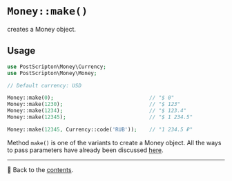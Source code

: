 # `Money::make()`
creates a Money object.

## Usage

```php
use PostScripton\Money\Currency;
use PostScripton\Money\Money;

// Default currency: USD

Money::make(0);                               // "$ 0"
Money::make(1230);                            // "$ 123"
Money::make(1234);                            // "$ 123.4"
Money::make(12345);                           // "$ 1 234.5"

Money::make(12345, Currency::code('RUB'));    // "1 234.5 ₽"
```

Method `make()` is one of the variants to create a Money object.
All the ways to pass parameters have already been discussed [here](/docs/01_usage/creating.md).

---

📌 Back to the [contents](/README.md#table-of-contents).
